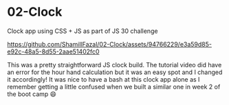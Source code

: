 # 02-Clock

Clock app using CSS + JS as part of JS 30 challenge


https://github.com/ShamillFazal/02-Clock/assets/94766229/e3a59d85-e92c-48a5-8d55-2aae51402fc0

This was a pretty straightforward JS clock build. The tutorial video did have an error for the hour hand calculation but it was an easy spot and I changed it accordingly! It was nice to have a bash at this clock app alone as I remember getting a little confused when we built a similar one in week 2 of the boot camp 😄

